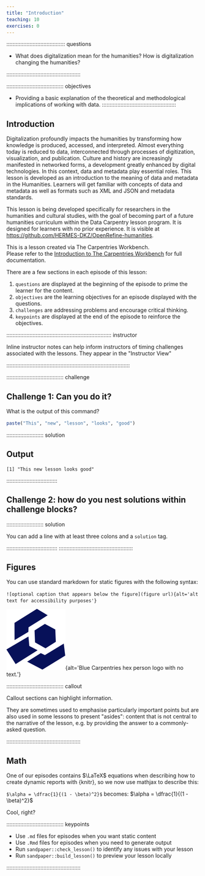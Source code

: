 ```yaml
---
title: "Introduction"
teaching: 10
exercises: 0
---
```


:::::::::::::::::::::::::::::::::::::: questions 

- What does digitalization mean for the humanities? How is digitalization changing the humanities?

::::::::::::::::::::::::::::::::::::::::::::::::

::::::::::::::::::::::::::::::::::::: objectives

- Providing a basic explanation of the theoretical and methodological implications of working with data.
::::::::::::::::::::::::::::::::::::::::::::::::

## Introduction

Digitalization profoundly impacts the humanities by transforming how knowledge is produced, accessed, and interpreted. Almost everything today is reduced to data, interconnected through processes of digitization, visualization, and publication. Culture and history are increasingly manifested in networked forms, a development greatly enhanced by digital technologies. In this context, data and metadata play essential roles. This lesson is developed as an introduction to the meaning of data and metadata in the Humanities. Learners will get familiar with concepts of data and metadata as well as formats such as XML and JSON and metadata standards.

This lesson is being developed specifically for researchers in the humanities and cultural studies, with the goal of becoming part of a future humanities curriculum within the Data Carpentry lesson program. It is designed for learners with no prior experience. It is visible at https://github.com/HERMES-DKZ/OpenRefine-humanities.

This is a lesson created via The Carpentries Workbench.  
Please refer to the [Introduction to The Carpentries 
Workbench]() for full documentation.

There are a few sections in each episode of this lesson:

 1. `questions` are displayed at the beginning of the episode to prime the
    learner for the content.
 2. `objectives` are the learning objectives for an episode displayed with
    the questions.
 3. `challenges` are addressing problems and encourage critical thinking.
 4. `keypoints` are displayed at the end of the episode to reinforce the
    objectives.

:::::::::::::::::::::::::::::::::::::::::::::::::::::::::::::::::::: instructor

Inline instructor notes can help inform instructors of timing challenges
associated with the lessons. They appear in the "Instructor View"

::::::::::::::::::::::::::::::::::::::::::::::::::::::::::::::::::::::::::::::::

::::::::::::::::::::::::::::::::::::: challenge 

## Challenge 1: Can you do it?

What is the output of this command?

```r
paste("This", "new", "lesson", "looks", "good")
```

:::::::::::::::::::::::: solution 

## Output
 
```output
[1] "This new lesson looks good"
```

:::::::::::::::::::::::::::::::::


## Challenge 2: how do you nest solutions within challenge blocks?

:::::::::::::::::::::::: solution 

You can add a line with at least three colons and a `solution` tag.

:::::::::::::::::::::::::::::::::
::::::::::::::::::::::::::::::::::::::::::::::::

## Figures

You can use standard markdown for static figures with the following syntax:

`![optional caption that appears below the figure](figure url){alt='alt text for
accessibility purposes'}`

![You belong in The Carpentries!](https://raw.githubusercontent.com/carpentries/logo/master/Badge_Carpentries.svg){alt='Blue Carpentries hex person logo with no text.'}

::::::::::::::::::::::::::::::::::::: callout

Callout sections can highlight information.

They are sometimes used to emphasise particularly important points
but are also used in some lessons to present "asides": 
content that is not central to the narrative of the lesson,
e.g. by providing the answer to a commonly-asked question.

::::::::::::::::::::::::::::::::::::::::::::::::


## Math

One of our episodes contains $\LaTeX$ equations when describing how to create
dynamic reports with {knitr}, so we now use mathjax to describe this:

`$\alpha = \dfrac{1}{(1 - \beta)^2}$` becomes: $\alpha = \dfrac{1}{(1 - \beta)^2}$

Cool, right?

::::::::::::::::::::::::::::::::::::: keypoints 

- Use `.md` files for episodes when you want static content
- Use `.Rmd` files for episodes when you need to generate output
- Run `sandpaper::check_lesson()` to identify any issues with your lesson
- Run `sandpaper::build_lesson()` to preview your lesson locally

::::::::::::::::::::::::::::::::::::::::::::::::

[r-markdown]: https://rmarkdown.rstudio.com/
